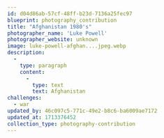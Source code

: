 ```yaml
---
id: d04d86ab-57cf-48ff-b23d-7136a25fec97
blueprint: photography_contribution
title: "Afghanistan 1980's"
photographer_name: 'Luke Powell'
photographer_website: unknown
image: luke-powell-afghan....jpeg.webp
description:
  -
    type: paragraph
    content:
      -
        type: text
        text: Afghanistan
challenges:
  - war
updated_by: 46c097c5-771c-49e2-b8c6-ba6009ae7172
updated_at: 1713376452
collection_type: photography-contribution
---
```

